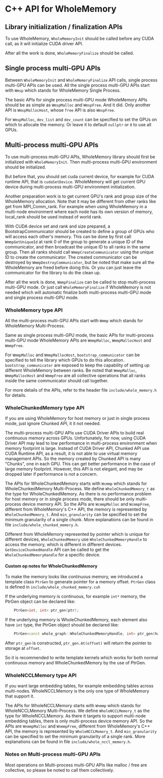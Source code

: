 # C++ API for WholeMemory

## Library initialization / finalization APIs

To use WholeMemory, `WholeMemoryInit` should be called before any CUDA call, as it will initialize CUDA driver API.

After all the work is done, `WholeMemoryFinalize` should be called.

## Single process multi-GPU APIs

Between `WholeMemoryInit` and `WholeMemoryFinalize` API calls, single process multi-GPU APIs can be used.
All the single process multi-GPU APIs start with `Wmsp` which stands for WholeMemory Single Process.

The basic APIs for single process multi-GPU mode WholeMemory APIs should be as simple as `WmspMalloc` and `WmspFree`. And it did.
Only another API is `WmspMallocHost`, whose `free` API is also `WmspFree`.

For `WmspMalloc`, `dev_list` and `dev_count` can be specified to set the GPUs on which to allocate the memory.
Or leave it to default `nullptr` or `0` to use all GPUs.

## Multi-process multi-GPU APIs

To use multi-process multi-GPU APIs, WholeMemory library should first be initialized with `WholeMemoryInit`.
Then multi-process multi-GPU environment should be initialized.

But before that, you should set cuda current device, for example for CUDA runtime API, that is `cudaSetDevice`.
WholeMemory will get current GPU device during multi-process multi-GPU environment initialization.

Another preparation work is to get current GPU's rank and group size of the WholeMemory allocation.
Note that it may be different from other ranks like get from MPI_Comm_rank.
For example when using WholeMemory in a multi-node environment where each node has its own version of memory, local_rank should be used instead of world rank.

With CUDA device set and rank and size prepared, a BootstrapCommunicator should be created to define a group of GPUs who will access each other's memory.
This can be done by first call `WmmpGetUniqueId` at rank 0 of the group to generate a unique ID of the communicator, and then broadcast the unique ID to all ranks in the same group.
Then all ranks should call `WmmpCreateCommunicator` using the unique ID to create the communicator. 
The created communicator can be destroyed by `WmmpDestroyCommunicator`, but be noted that make sure all the WholeMemory are freed before doing this. Or you can just leave the communicator for the library to do the clean up.

After all the work is done, `WmmpFinalize` can be called to stop multi-process multi-GPU mode.
Or just call `WholeMemoryFinalize` if WholeMemory is not needed which will automatic finalize both multi-process multi-GPU mode and single process multi-GPU mode.

### WholeMemory type API

All the multi-process multi-GPU APIs start with `Wmmp` which stands for WholeMemory Multi-Process.

Same as single process multi-GPU mode, the basic APIs for multi-process multi-GPU mode WholeMemory APIs are `WmmpMalloc`, `WmmpMallocHost` and `WmmpFree`.

For `WmmpMalloc` and `WmmpMallocHost`, `bootstrap_communicator` can be specified to tell the library which GPUs to do this allocation.
`bootstrap_communicator` are exposed to keep the capability of setting up different WholeMemory between ranks.
Be noted that `WmmpMalloc`, `WmmpMallocHost` and `WmmpFree` are all collective operations that all ranks inside the same communicator should call together.

For more details of the APIs, refer to the header file `include/whole_memory.h` for details.

### WholeChunkedMemory type API

If you are using WholeMemory for host memory or just in single process mode, just ignore Chunked API, it it not needed.

The multi-process multi-GPU APIs use CUDA Driver APIs to build real continuous memory across GPUs.
Unfortunately, for now, using CUDA Driver API may lead to low performance in multi-process environment when memory footprint is large.
Instead of CUDA Driver API, Chunked API use CUDA Runtime API, as a result, it is not able to use virtual memory management APIs.
So the memory created by Chunked API is many "Chunks", one in each GPU. This can get better performance in the case of large memory footprint.
However, this API is not elegant, and may be dropped later if performance is not a concern.

The APIs for WholeChunkedMemory starts with `Wcmmp` which stands for WholeChunkedMemory Multi-Process.
We define `WholeChunkedMemory_t` as the type for WholeChunkedMemory.
As there is no performance problem for host memory or in single process mode, 
there should be only multi-process device memory API.
So the APIs are `WcmmpMalloc` and `WcmmpFree`, different from WholeMemory's C++ API, the memory is represented by `WholeChunkedMemory_t`.
And `min_granularity` can be specified to set the minimum granularity of a single chunk.
More explanations can be found in file `include/whole_chunked_memory.h`.

Different from WholeMemory represented by pointer which is unique for different devices, `WholeChunkedMemory` use `WholeChunkedMemoryHandle` to access the memory, which is different in different devices.
`GetDeviceChunkedHandle` API can be called to get the `WholeChunkedMemoryHandle` for a specific device.

#### Custom op notes for WholeChunkedMemory

To make the memory looks like continuous memory, we introduced a template class `PtrGen` to generate pointer for a memory offset.
`PtrGen` class is defined in `include/whole_chunked_memory.cuh`

If the underlying memory is continuous, for example `int*` memory, the PtrGen object can be declared like:
```cpp
    PtrGen<int, int> ptr_gen(ptr);
```

If the underlying memory is WholeChunkedMemory, each element also have `int` type, the PtrGen object should be declared like:
```cpp
    PtrGen<const whole_graph::WholeChunkedMemoryHandle, int> ptr_gen(handle);
```

After `ptr_gen` is constructed, `ptr_gen.At(offset)` will return the pointer to storage at `offset`.

So it is recommended to write template kernels which works for both normal continuous memory and WholeChunkedMemory by the use of PtrGen.

### WholeNCCLMemory type API

If you want large embedding tables, for example embedding tables across multi-nodes. WholeNCCLMemory is the only one type of WholeMemory that support it.

The APIs for WholeNCCLMemory starts with `Wnmmp` which stands for WholeNCCLMemory Multi-Process.
We define `WholeNCCLMemory_t` as the type for WholeNCCLMemory.
As there it targets to support multi-node embedding tables, there is only multi-process device memory API.
So the APIs are `WnmmpMalloc` and `WnmmpFree`, different from WholeMemory's C++ API, the memory is represented by `WholeNCCLMemory_t`.
And `min_granularity` can be specified to set the minimum granularity of a single rank.
More explanations can be found in file `include/whole_nccl_memory.h`.

### Notes on Multi-process multi-GPU APIs

Most operations on Multi-process multi-GPU APIs like malloc / free are collective, so please be noted to call them collectively.